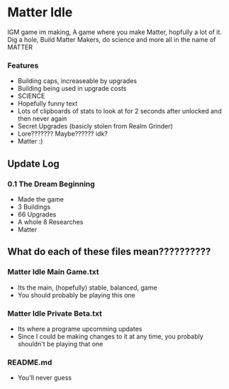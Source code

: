 # Matter Idle
IGM game im making, A game where you make Matter, hopfully a lot of it. Dig a hole, Build Matter Makers, do science and more all in the name of MATTER
### Features
* Building caps, increaseable by upgrades
* Building being used in upgrade costs
* SCIENCE
* Hopefully funny text
* Lots of clipboards of stats to look at for 2 seconds after unlocked and then never again
* Secret Upgrades (basicly stolen from Realm Grinder)
* Lore??????? Maybe?????? idk?
* Matter :)

## Update Log
### 0.1 The Dream Beginning
* Made the game
* 3 Buildings
* 66 Upgrades
* A whole 8 Researches 
* Matter

## What do each of these files mean??????????
### Matter Idle Main Game.txt 
- Its the main, (hopefully) stable, balanced, game
- You should probably be playing this one
### Matter Idle Private Beta.txt
- Its where a programe upcomming updates
- Since I could be making changes to it at any time, you probably shouldn't be playing that one
### README.md
- You'll never guess
